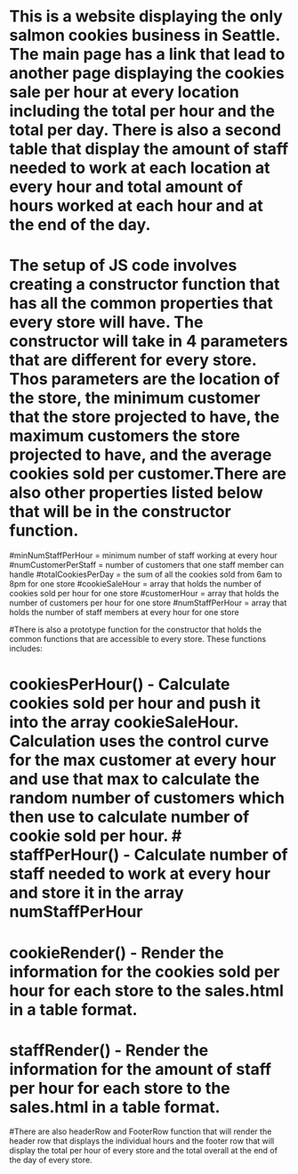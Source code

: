 # This is a website displaying the only salmon cookies business in Seattle. The main page has a link that lead to another page displaying the cookies sale per hour at every location including the total per hour and the total per day. There is also a second table that display the amount of staff needed to work at each location at every hour and total amount of hours worked at each hour and at the end of the day.

# The setup of JS code involves creating a constructor function that has all the common properties that every store will have. The constructor will take in 4 parameters that are different for every store. Thos parameters are the location of the store, the minimum customer that the store projected to have, the maximum customers the store projected to have, and the average cookies sold per customer.There are also other properties listed below that will be in the constructor function. 

#minNumStaffPerHour = minimum number of staff working at every hour 
#numCustomerPerStaff = number of customers that one staff member can handle
#totalCookiesPerDay = the sum of all the cookies sold from 6am to 8pm for one store
#cookieSaleHour = array that holds the number of cookies sold per hour for one store
#customerHour = array that holds the number of customers per hour for one store
#numStaffPerHour = array that holds the number of staff members at every hour for one store

#There is also a prototype function for the constructor that holds the common functions that are accessible to every store. These functions includes: 
# cookiesPerHour() - Calculate cookies sold per hour and push it into the array cookieSaleHour. Calculation uses the control curve for the max customer at every hour and use that max to calculate the random number of customers which then use to calculate number of cookie sold per hour. # staffPerHour() -  Calculate number of staff needed to work at every hour and store it in the array numStaffPerHour
# cookieRender() - Render the information for the cookies sold per hour for each store to the sales.html in a table format. 
# staffRender() - Render the information for the amount of staff per hour for each store to the sales.html in a table format.

#There are also headerRow and FooterRow function that will render the header row that displays the individual hours and the footer row that will display the total per hour of every store and the total overall at the end of the day of every store. 
